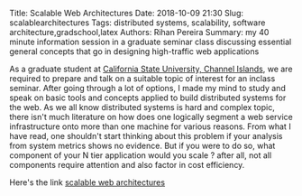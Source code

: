 Title: Scalable Web Architectures
Date: 2018-10-09 21:30
Slug: scalablearchitectures
Tags: distributed systems, scalability, software architecture,gradschool,latex
Authors: Rihan Pereira 
Summary: my 40 minute information session in a graduate seminar class discussing essential general concepts that go in designing high-traffic web applications

As a graduate student at [California State University, Channel Islands](https://www.csuci.edu/), we are required to prepare and talk on a suitable topic of interest for an inclass seminar. After going through a lot of options, I made my mind to study and speak on basic tools and concepts applied to build distributed systems for the web. As we all know distributed systems is hard and complex topic, there isn't much literature on how does one logically segment a web service infrastructure onto more than one machine for various reasons. From what I have read, one shouldn't start thinking about this problem if your analysis from system metrics shows no evidence. But if you were to do so, what component of your N tier application would you scale ? after all, not all components require attention and also factor in cost efficiency.

Here's the link [scalable web architectures](../../downloadables/swa.pdf)

